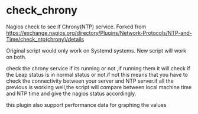 # check_chrony
Nagios check to see if Chrony(NTP) service.  Forked from https://exchange.nagios.org/directory/Plugins/Network-Protocols/NTP-and-Time/check_ntp(chrony)/details

Original script would only work on Systemd systems.  New script will work on both.

check the chrony service if its running or not ,if running them it will check if the Leap status is in normal status or not.if not this means that you have to check the connectivity between your server and NTP server.if all the previous is working well,the script will compare between local machine time and NTP time and give the nagios status accordingly.

this plugin also support performance data for graphing the values

